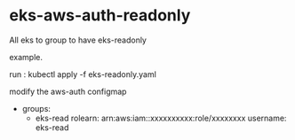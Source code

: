 # eks-aws-auth-readonly

All eks to group to have eks-readonly

example.

run : kubectl apply -f eks-readonly.yaml

modify the aws-auth configmap

- groups:
  - eks-read 
  rolearn: arn:aws:iam::xxxxxxxxxx:role/xxxxxxxx
  username: eks-read  
